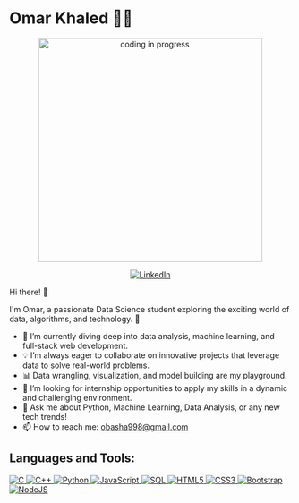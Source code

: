 # Omar Khaled 👨‍💻

<div align="center">
  <img src="https://camo.githubusercontent.com/a56acc55835513aabf5d3106a18006b2a9de658b5fd61545f6991ada6384cdf2/68747470733a2f2f6d656469612e67697068792e636f6d2f6d656469612f76312e59326c6b505463354d4749334e6a45786244466d64476c30616d4577626a5a30595455784e6a4e75616d64786147773162445977636e4e74655770366254526d6133687a59535a6c634431324d563970626e526c636d35686246396e61575a66596e6c666157516d5933513963772f3173676574504d30307757714a705655546c2f67697068792e676966" alt="coding in progress" width="400"/>
</div>

<div align="center">
  
[![LinkedIn](https://img.shields.io/badge/LinkedIn-blue?style=for-the-badge&logo=linkedin&logoColor=white)](https://www.linkedin.com/in/omar-khaled-87378a2ba/)
  
</div>

Hi there! 👋

I'm Omar, a passionate Data Science student exploring the exciting world of data, algorithms, and technology. 🚀 

- 🌱 I’m currently diving deep into data analysis, machine learning, and full-stack web development.
- 💡 I’m always eager to collaborate on innovative projects that leverage data to solve real-world problems.
- 📊 Data wrangling, visualization, and model building are my playground.
- 🎯 I’m looking for internship opportunities to apply my skills in a dynamic and challenging environment.
- 💬 Ask me about Python, Machine Learning, Data Analysis, or any new tech trends!
- 📫 How to reach me: obasha998@gmail.com

## Languages and Tools:
<p align="left">
  <a href="https://www.cprogramming.com/" target="_blank"> 
    <img src="https://img.icons8.com/color/48/000000/c-programming.png" alt="C" title="C"/> 
  </a>
  <a href="https://www.w3schools.com/cpp/" target="_blank"> 
    <img src="https://img.icons8.com/color/48/000000/c-plus-plus-logo.png" alt="C++" title="C++"/> 
  </a>
  <a href="https://www.python.org" target="_blank"> 
    <img src="https://img.icons8.com/color/48/000000/python.png" alt="Python" title="Python"/> 
  </a>
  <a href="https://developer.mozilla.org/en-US/docs/Web/JavaScript" target="_blank"> 
    <img src="https://img.icons8.com/color/48/000000/javascript.png" alt="JavaScript" title="JavaScript"/> 
  </a>
  <a href="https://www.w3schools.com/sql/" target="_blank"> 
    <img src="https://img.icons8.com/ios-filled/50/000000/sql.png" alt="SQL" title="SQL"/> 
  </a>
  <a href="https://www.w3.org/html/" target="_blank"> 
    <img src="https://img.icons8.com/color/48/000000/html-5.png" alt="HTML5" title="HTML5"/> 
  </a>
  <a href="https://www.w3schools.com/css/" target="_blank"> 
    <img src="https://img.icons8.com/color/48/000000/css3.png" alt="CSS3" title="CSS3"/> 
  </a>
  <a href="https://getbootstrap.com" target="_blank"> 
    <img src="https://img.icons8.com/color/48/000000/bootstrap.png" alt="Bootstrap" title="Bootstrap"/> 
  </a>
  <a href="https://nodejs.org" target="_blank"> 
    <img src="https://img.icons8.com/color/48/000000/nodejs.png" alt="NodeJS" title="NodeJS"/> 
  </a>
</p>
